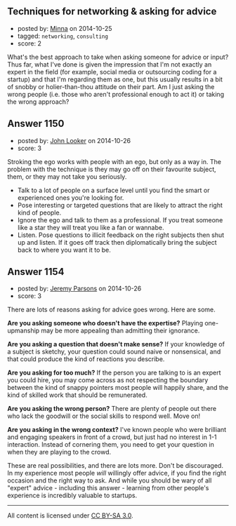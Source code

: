 ## Techniques for networking & asking for advice

- posted by: [Minna](https://stackexchange.com/users/5231010/minna) on 2014-10-25
- tagged: `networking`, `consulting`
- score: 2

What's the best approach to take when asking someone for advice or input? Thus far, what I've done is given the impression that I'm not exactly an expert in the field (for example, social media or outsourcing coding for a startup) and that I'm regarding them as one, but this usually results in a bit of snobby or holier-than-thou attitude on their part. Am I just asking the wrong people (i.e. those who aren't professional enough to act it) or taking the wrong approach?


## Answer 1150

- posted by: [John Looker](https://stackexchange.com/users/5196682/john-looker) on 2014-10-26
- score: 3

Stroking the ego works with people with an ego, but only as a way in. The problem with the technique is they may go off on their favourite subject, them, or they may not take you seriously.

- Talk to a lot of people on a surface level until you find the smart or experienced ones you're looking for.
- Pose interesting or targeted questions that are likely to attract the right kind of people.
- Ignore the ego and talk to them as a professional. If you treat someone like a star they will treat you like a fan or wannabe.
- Listen. Pose questions to illicit feedback on the right subjects then shut up and listen. If it goes off track then diplomatically bring the subject back to where you want it to be.



## Answer 1154

- posted by: [Jeremy Parsons](https://stackexchange.com/users/497810/jeremy-parsons) on 2014-10-26
- score: 3

There are lots of reasons asking for advice goes wrong. Here are some.

**Are you asking someone who doesn't have the expertise?** Playing one-upmanship may be more appealing than admitting their ignorance. 

**Are you asking a question that doesn't make sense?** If your knowledge of a subject is sketchy, your question could sound naive or nonsensical, and that could produce the kind of reactions you describe.

**Are you asking for too much?** If the person you are talking to is an expert you could hire, you may come across as not respecting the boundary between the kind of snappy pointers most people will happily share, and the kind of skilled work that should be remunerated.

**Are you asking the wrong person?** There are plenty of people out there who lack the goodwill or the social skills to respond well. Move on!

**Are you asking in the wrong context?** I've known people who were brilliant and engaging speakers in front of a crowd, but just had no interest in 1-1 interaction. Instead of cornering them, you need to get your question in when they are playing to the crowd.

These are real possibilities, and there are lots more. Don't be discouraged. In my experience most people *will* willingly offer advice, if you find the right occasion and the right way to ask. And while you should be wary of all "expert" advice - including this answer - learning from other people's experience is incredibly valuable to startups.



---

All content is licensed under [CC BY-SA 3.0](https://creativecommons.org/licenses/by-sa/3.0/).
